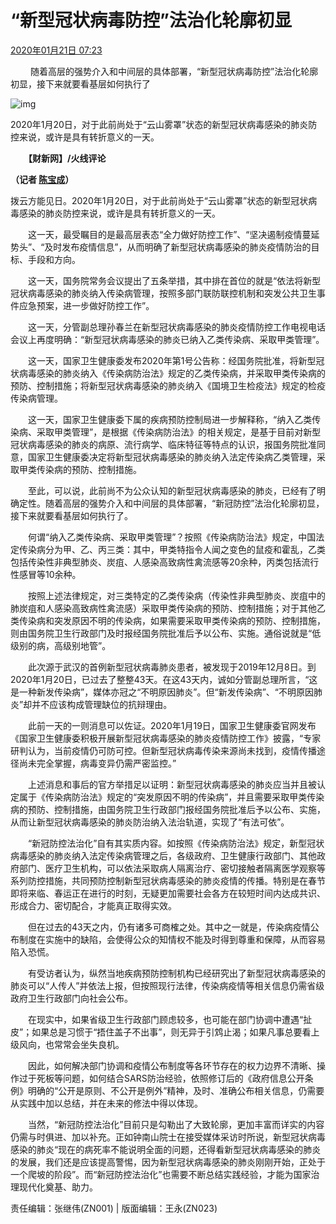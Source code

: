 # “新型冠状病毒防控”法治化轮廓初显

[2020年01月21日 07:23](http://opinion.caixin.com/2020-01-21/101506509.html)

　　 随着高层的强势介入和中间层的具体部署，“新型冠状病毒防控”法治化轮廓初显，接下来就要看基层如何执行了

![img](http://img.caixin.com/2019-07-09/1562656395812954_480_320.jpg)

2020年1月20日，对于此前尚处于“云山雾罩”状态的新型冠状病毒感染的肺炎防控来说，或许是具有转折意义的一天。

　　**【财新网】/火线评论**

**（记者 [陈宝成](http://reporter.caixin.com/609708/陈宝成)）**

拨云方能见日。2020年1月20日，对于此前尚处于“云山雾罩”状态的新型冠状病毒感染的肺炎防控来说，或许是具有转折意义的一天。

　　这一天，最受瞩目的是最高层表态“全力做好防控工作”、“坚决遏制疫情蔓延势头”、“及时发布疫情信息”，从而明确了新型冠状病毒感染的肺炎疫情防治的目标、手段和方向。

　　这一天，国务院常务会议提出了五条举措，其中排在首位的就是“依法将新型冠状病毒感染的肺炎纳入传染病管理，按照多部门联防联控机制和突发公共卫生事件应急预案，进一步做好防控工作”。

　　这一天，分管副总理孙春兰在新型冠状病毒感染的肺炎疫情防控工作电视电话会议上再度明确：“新型冠状病毒感染的肺炎已纳入乙类传染病、采取甲类管理”。

　　这一天，国家卫生健康委发布2020年第1号公告称：经国务院批准，将新型冠状病毒感染的肺炎纳入《传染病防治法》规定的乙类传染病，并采取甲类传染病的预防、控制措施；将新型冠状病毒感染的肺炎纳入《国境卫生检疫法》规定的检疫传染病管理。

　　这一天，国家卫生健康委下属的疾病预防控制局进一步解释称，“纳入乙类传染病、采取甲类管理”，是根据《传染病防治法》的相关规定，是基于目前对新型冠状病毒感染的肺炎的病原、流行病学、临床特征等特点的认识，报国务院批准同意，国家卫生健康委决定将新型冠状病毒感染的肺炎纳入法定传染病乙类管理，采取甲类传染病的预防、控制措施。

　　至此，可以说，此前尚不为公众认知的新型冠状病毒感染的肺炎，已经有了明确定性。随着高层的强势介入和中间层的具体部署，“新冠防控”法治化轮廓初显，接下来就要看基层如何执行了。

　　何谓“纳入乙类传染病、采取甲类管理”？按照《传染病防治法》规定，中国法定传染病分为甲、乙、丙三类：其中，甲类特指令人闻之变色的鼠疫和霍乱，乙类包括传染性非典型肺炎、炭疽、人感染高致病性禽流感等20余种，丙类包括流行性感冒等10余种。

　　按照上述法律规定，对三类特定的乙类传染病（传染性非典型肺炎、炭疽中的肺炭疽和人感染高致病性禽流感）采取甲类传染病的预防、控制措施；对于其他乙类传染病和突发原因不明的传染病，如果需要采取甲类传染病的预防、控制措施，则由国务院卫生行政部门及时报经国务院批准后予以公布、实施。通俗说就是“低级别的病，高级别地管”。

　　此次源于武汉的首例新型冠状病毒肺炎患者，被发现于2019年12月8日。到2020年1月20日，已过去了整整43天。在这43天内，诚如分管副总理所言，“这是一种新发传染病”，媒体亦冠之“不明原因肺炎”。但“新发传染病”、“不明原因肺炎”却并不应该构成管理缺位的抗辩理由。

　　此前一天的一则消息可以佐证。2020年1月19日，国家卫生健康委官网发布《国家卫生健康委积极开展新型冠状病毒感染的肺炎疫情防控工作》披露，“专家研判认为，当前疫情仍可防可控。但新型冠状病毒传染来源尚未找到，疫情传播途径尚未完全掌握，病毒变异仍需严密监控。”

　　上述消息和事后的官方举措足以证明：新型冠状病毒感染的肺炎应当并且被认定属于《传染病防治法》规定的“突发原因不明的传染病”，并且需要采取甲类传染病的预防、控制措施，由国务院卫生行政部门报经国务院批准后予以公布、实施，从而让新型冠状病毒感染的肺炎防治纳入法治轨道，实现了“有法可依”。

　　“新冠防控法治化”自有其实质内容。如按照《传染病防治法》规定，新型冠状病毒感染的肺炎纳入法定传染病管理之后，各级政府、卫生健康行政部门、其他政府部门、医疗卫生机构，可以依法采取病人隔离治疗、密切接触者隔离医学观察等系列防控措施，共同预防控制新型冠状病毒感染的肺炎疫情的传播。特别是在春节即将来临、春运正在进行的时刻，无疑更加需要社会各方在较短时间内达成共识、形成合力、密切配合，才能真正取得实效。

　　但在过去的43天之内，仍有诸多可商榷之处。其中之一就是，传染病疫情公布制度在实施中的缺陷，会使得公众的知情权不能及时得到尊重和保障，从而容易陷入恐慌。

　　有受访者认为，纵然当地疾病预防控制机构已经研究出了新型冠状病毒感染的肺炎可以“人传人”并依法上报，但按照现行法律，传染病疫情等相关信息仍需省级政府卫生行政部门向社会公布。

　　在现实中，如果省级卫生行政部门顾虑较多，也可能在部门协调中遭遇“扯皮”；如果总是习惯于“捂住盖子不出事”，则无异于引鸩止渴；如果凡事总要看上级风向，也常常会坐失良机。

　　因此，如何解决部门协调和疫情公布制度等各环节存在的权力边界不清晰、操作过于死板等问题，如何结合SARS防治经验，依照修订后的《政府信息公开条例》明确的“公开是原则、不公开是例外”精神，及时、准确公布相关信息，仍需要从实践中加以总结，并在未来的修法中得以体现。

　　当然，“新冠防控法治化”目前只是勾勒出了大致轮廓，更加丰富而详实的内容仍需与时俱进、加以补充。正如钟南山院士在接受媒体采访时所说，新型冠状病毒感染的肺炎“现在的病死率不能说明全面的问题，还得看新型冠状病毒感染的肺炎的发展，我们还是应该提高警惕，因为新型冠状病毒感染的肺炎刚刚开始，正处于一个爬坡的阶段”。而“新冠防控法治化”也需要不断总结实践经验，才能为国家治理现代化奠基、助力。

责任编辑：张继伟(ZN001) | 版面编辑：王永(ZN023)